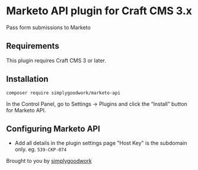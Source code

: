# Marketo API plugin for Craft CMS 3.x
Pass form submissions to Marketo

## Requirements
This plugin requires Craft CMS 3 or later.

## Installation
`composer require simplygoodwork/marketo-api`

In the Control Panel, go to Settings → Plugins and click the “Install” button for Marketo API.

## Configuring Marketo API

- Add all details in the plugin settings page "Host Key" is the subdomain only. eg. `539-CKP-074`

Brought to you by [simplygoodwork](http://simplygoodwork.com)
